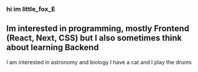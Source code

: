 ### hi im little_fox_E
Im interested in programming, mostly Frontend (React, Next, CSS) but I also sometimes think about learning Backend
---
I am interested in astronomy and biology
I have a cat and I play the drums
